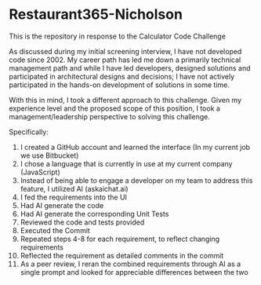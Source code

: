 # Restaurant365-Nicholson
This is the repository in response to the Calculator Code Challenge

As discussed during my initial screening interview, I have not developed code since 2002. 
My career path has led me down a primarily technical management path and while I have led developers, designed solutions and participated in architectural designs and decisions;
I have not actively participated in the hands-on development of solutions in some time.

With this in mind, I took a different approach to this challenge. 
Given my experience level and the proposed scope of this position, I took a management/leadership perspective to solving this challenge.

Specifically:
1. I created a GitHub account and learned the interface (In my current job we use Bitbucket)
2. I chose a language that is currently in use at my current company (JavaScript)
3. Instead of being able to engage a developer on my team to address this feature, I utilized AI (askaichat.ai)
4. I fed the requirements into the UI
5. Had AI generate the code
6. Had AI generate the corresponding Unit Tests
7. Reviewed the code and tests provided
8. Executed the Commit
9. Repeated steps 4-8 for each requirement, to reflect changing requirements
10. Reflected the requirement as detailed comments in the commit
11. As a peer review, I reran the combined requirements through AI as a single prompt and looked for appreciable differences between the two

   
      

